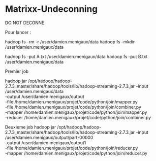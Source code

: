 # Matrixx-Undeconning



DO NOT DECONNE

Pour lancer :

hadoop fs -rm -r /user/damien.menigaux/data
hadoop fs -mkdir /user/damien.menigaux/data

hadoop fs -put A.txt /user/damien.menigaux/data
hadoop fs -put B.txt /user/damien.menigaux/data


Premier job

hadoop jar /opt/hadoop/hadoop-2.7.3_master/share/hadoop/tools/lib/hadoop-streaming-2.7.3.jar -input /user/damien.menigaux/data \
-output /user/damien.menigaux/output \
-file /home/damien.menigaux/projet/code/python/join/mapper.py \
-file /home/damien.menigaux/projet/code/python/join/combiner.py \
-mapper /home/damien.menigaux/projet/code/python/join/mapper.py \
-reducer /home/damien.menigaux/projet/code/python/join/combiner.py



Deuxieme job
hadoop jar /opt/hadoop/hadoop-2.7.3_master/share/hadoop/tools/lib/hadoop-streaming-2.7.3.jar -input /user/damien.menigaux/output/part-00000 \
-output /user/damien.menigaux/output1 \
-file /home/damien.menigaux/projet/code/python/join/reducer.py \
-mapper /home/damien.menigaux/projet/code/python/join/reducer.py

